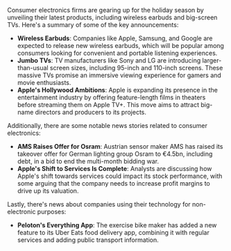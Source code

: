 Consumer electronics firms are gearing up for the holiday season by unveiling their latest products, including wireless earbuds and big-screen TVs. Here's a summary of some of the key announcements:

* **Wireless Earbuds**: Companies like Apple, Samsung, and Google are expected to release new wireless earbuds, which will be popular among consumers looking for convenient and portable listening experiences.
* **Jumbo TVs**: TV manufacturers like Sony and LG are introducing larger-than-usual screen sizes, including 95-inch and 110-inch screens. These massive TVs promise an immersive viewing experience for gamers and movie enthusiasts.
* **Apple's Hollywood Ambitions**: Apple is expanding its presence in the entertainment industry by offering feature-length films in theaters before streaming them on Apple TV+. This move aims to attract big-name directors and producers to its projects.

Additionally, there are some notable news stories related to consumer electronics:

* **AMS Raises Offer for Osram**: Austrian sensor maker AMS has raised its takeover offer for German lighting group Osram to €4.5bn, including debt, in a bid to end the multi-month bidding war.
* **Apple's Shift to Services Is Complete**: Analysts are discussing how Apple's shift towards services could impact its stock performance, with some arguing that the company needs to increase profit margins to drive up its valuation.

Lastly, there's news about companies using their technology for non-electronic purposes:

* **Peloton's Everything App**: The exercise bike maker has added a new feature to its Uber Eats food delivery app, combining it with regular services and adding public transport information.